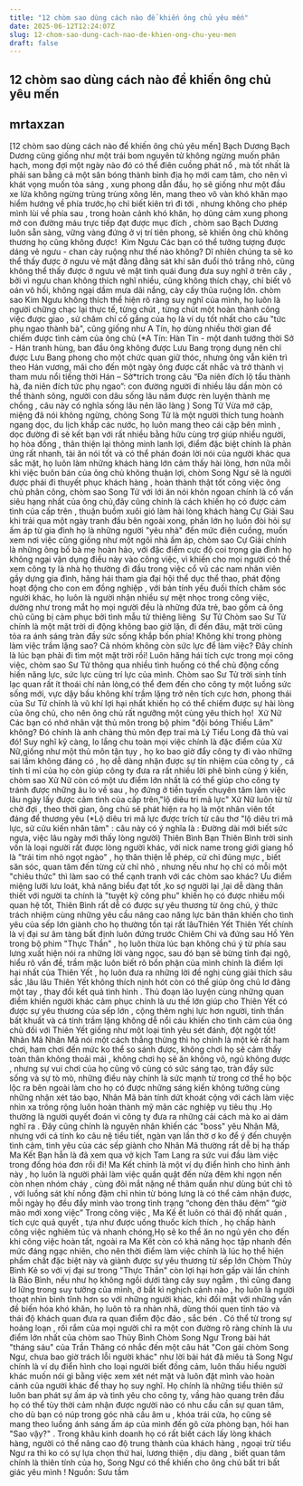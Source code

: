 ```yaml
---
title: "12 chòm sao dùng cách nào để khiến ông chủ yêu mến"
date: 2025-06-12T12:24:07Z
slug: 12-chom-sao-dung-cach-nao-de-khien-ong-chu-yeu-men
draft: false
---
```


## 12 chòm sao dùng cách nào để khiến ông chủ yêu mến

## mrtaxzan

[12 chòm sao dùng cách nào để khiến ông chủ yêu mến]​ 
Bạch Dương​ 
Bạch Dương cũng giống như một trái bom nguyên tử không ngừng muốn phân hạch, mong đợi một ngày nào đó có thể điên cuồng phát nổ , mà tốt nhất là phải san bằng cả một sân bó​ng thành bình địa họ mới cam tâm, cho nên vì khát vọng muốn tỏa sáng , xung phong dẫn đầu, họ sẽ giống như một đầu xe lửa không ngừng trùng trùng xông lên, mang theo vô vàn khó khăn mạo hiểm hướng về phía trước,họ chỉ biết kiên trì đi tới , nhưng không cho phép mình lùi về phía sau , trong hoàn cảnh khó khăn, họ dũng cảm xung phong mở con đường máu trực tiếp đạt được mục đích , chòm sao Bạch Dương luôn sẵn sàng, vững vàng đứng ở vị trí tiên phong, sẽ khiến ông chủ không thương họ cũng không được!​ ​ ​Kim Ngưu​ ​Các bạn có thể tưởng tượng được dáng vẻ ngưu - chan cày ruộng như thế nào không? Dĩ nhiên chúng ta sẽ ko thể thấy được ở ngưu vẻ mặt đằng đằng sát khí săn đuổi thỏ trắng nhỏ, cũng không thể thấy được ở ngưu vẻ mặt tinh quái đung đưa suy nghĩ ở trên cây , bởi vì ngưu chan không thích nghĩ nhiều, cũng không thích chạy, chỉ biết vô oán vô hối, không ngại dầm mưa dãi nắng, cày cấy thủa ruộng lớn. chòm sao Kim Ngưu không thích thể hiện rõ ràng suy nghĩ của mình, họ luôn là người chững chạc lại thực tế, từng chút , từng chút một hoàn thành công việc được giao , sử chăm chỉ cố gắng của họ là ví dụ tốt nhất cho câu "tức phụ ngao thành bà", cũng giống như A Tín, họ dùng nhiều thời gian để chiếm được tình cảm của ông chủ (*A Tín: Hàn Tín - một danh tướng thời Sở - Hán tranh hùng, ban đầu ông không được Lưu Bang trọng dụng nên chỉ được Lưu Bang phong cho một chức quan giữ thóc, nhưng ông vẫn kiên trì theo Hán vương, mãi cho đến một ngày ông được cất nhắc và trở thành vị tham mưu nổi tiếng thời Hán – Sở​*trích trong câu “Đa niên đích lộ tẩu thành hà, đa niên đích tức phụ ngao”: con đường người đi nhiều lâu dần mòn có thể thành sông, người con dâu sống lâu năm được rèn luyện thành mẹ chồng , câu này có nghĩa sống lâu nên lão làng )​ ​Song Tử​ ​Vừa mở cặp, miệng đã nói không ngừng, chòng Song Tử là một người thích tung hoành ngang dọc, du lịch khắp các nước, họ luôn mang theo cái cặp bên mình , dọc đường đi sẽ kết bạn với rất nhiều bằng hữu cùng trợ giúp nhiều người, họ hòa đồng , thân thiện lại thông minh lanh lợi, điểm đặc biệt chính là phản ứng rất nhanh, tài ăn nói tốt và có thể phán đoán lời nói của người khác qua sắc mặt, họ luôn làm những khách hàng lớn cảm thấy hài lòng, hơn nữa mỗi khi việc buôn bán của ông chủ không thuận lợi, chòm Song Ngư sẽ là người được phái đi thuyết phục khách hàng , hoàn thành thật tốt công việc ông chủ phân công, chòm sao Song Tử với lới ăn nói khôn ngoan chính là cố vấn siêu hạng nhất của ông chủ,đây cũng chính là cách khiến họ có được cảm tình của cấp trên , thuận buồm xuôi gió làm hài lòng khách hàng​ ​Cự Giải​ ​Sau khi trải qua một ngày tranh đấu bên ngoài xong, phần lớn họ luôn đòi hỏi sự ấm áp từ gia đình họ là những người "yêu nhà" đến mức điên cuồng, muốn xem nơi việc cũng giống như một ngôi nhà ấm áp, chòm sao Cự Giải chính là những ông bố bà mẹ hoàn hảo, với đặc điểm cực độ coi trọng gia đình họ không ngại vận dụng điều này vào công việc, vì khiến cho mọi người có thể xem công ty là nhà họ thường đi đầu trong việc cổ vũ các nam nhân viên gầy dựng gia đình, hăng hái tham gia đại hội thể dục thể thao, phát động hoạt động cho con em đồng nghiệp , với bản tính yếu đuối thích chăm sóc người khác, họ luôn là người nhận nhiều sự mệt nhọc trong công việc, dường như trong mắt họ mọi người đều là những đứa trẻ, bao gồm cả ông chủ cũng bị cảm phục bởi tình mẫu tử thiêng liêng​ ​ ​Sư Tử​ ​Chòm sao Sư Tử chính là một mặt trời di động không bao giờ lặn, đi đến đâu, mặt trời cũng tỏa ra ánh sáng tràn đầy sức sống khắp bốn phía! Không khí trong phòng làm việc trầm lặng sao? Cả nhóm không còn sức lực để làm việc? Đây chính là lúc bạn phải đi tìm một mặt trời rồi! Luôn hăng hái tích cực trong mọi công việc, chòm sao Sư Tử thông qua nhiều tình huống có thể chủ động cống hiến năng lực, sức lực cùng trí lực của mình. Chòm sao Sư Tử trời sinh tính lạc quan rất ít thoái chí nản lòng,có thể đem đến cho công ty một luồng sức sống mới, vực dậy bầu không khí trầm lặng trở nên tích cực hơn, phong thái của Sư Tử chính là vũ khí lợi hại nhất khiến họ có thể chiếm được sự hài lòng của ông chủ, cho nên ông chủ rất ngưỡng một cùng yêu thích họ!​ ​ ​Xử Nữ​ ​Các bạn có nhớ nhân vật thủ môn trong bộ phim "đội bóng Thiếu Lâm" không? Đó chính là anh chàng thủ môn đẹp trai mà Lý Tiểu Long đã thủ vai đó! Suy nghĩ kỹ càng, lo lắng chu toàn mọi việc chính là đặc điểm của Xử Nữ,giống như một thủ môn tận tụy , họ ko bao giờ đẩy công ty đi vào những sai lầm không đáng có , họ dễ dàng nhận được sự tín nhiệm của công ty , cá tính tỉ mỉ của họ còn giúp công ty đưa ra rất nhiều lời phê bình cùng ý kiến, chòm sao Xử Nữ còn có một ưu điểm lớn nhất là có thể giúp cho công ty tránh được những âu lo về sau , họ đứng ở tiền tuyến chuyên tâm làm việc lâu ngày lấy được cảm tình của cấp trên,"lộ diêu tri mã lực" Xử Nữ luôn từ từ chờ đợi , theo thời gian, ông chủ sẽ phát hiện ra họ là một nhân viên tốt đáng để thương yêu (*Lộ diêu tri mã lực được trích từ câu thơ "lộ diêu tri mã lực, sử cửu kiến nhân tâm" : câu này có ý nghĩa là : Đường dài mới biết sức ngựa, việc lâu ngày mới thấy lòng người)​ ​Thiên Bình​ ​Bạn Thiên Bình trời sinh vốn là loại người rất được lòng người khác, với nick name trong giới giang hồ là "trái tim nhỏ ngọt ngào" , họ thân thiện lễ phép, cử chỉ đúng mực , biết săn sóc, quan tâm đến từng cử chỉ nhỏ , nhưng nếu như họ chỉ có mỗi một "chiêu thức" thì làm sao có thể cạnh tranh với các chòm sao khác? Ưu điểm miệng lưỡi lưu loát, khả năng biểu đạt tốt ,ko sợ người lại ,lại dễ dàng thân thiết với người ta chính là "tuyệt kỹ công phu" khiến họ có được nhiều mối quan hệ tốt, Thiên Bình rất dễ có được sự yêu thương từ ông chủ, ý thức trách nhiệm cùng những yêu cầu nâng cao năng lực bản thân khiến cho tình yêu của sếp lớn giành cho họ thường tồn tại rất lâu​ ​Thiên Yết​ ​Thiên Yết chính là vị đại sư âm tàng bất định luôn đứng trước Chiêm Chi và đứng sau Hồ Yên trong bộ phim "Thực Thần" , họ luôn thừa lúc bạn không chú ý từ phía sau lưng xuất hiện nói ra những lời vàng ngọc, sau đó bạn sẽ bừng tỉnh đại ngộ, hiểu rõ vấn đề, trầm mặc luôn biết rõ bổn phận của mình chính là điểm lợi hại nhất của Thiên Yết , họ luôn đưa ra những lời đề nghị cùng giải thích sâu sắc ,lâu lâu Thiên Yết không thích nịnh hót còn có thể giúp ông chủ lơ đãng một tay , thay đổi kết quả tình hình . Thủ đoạn lão luyện cùng những quan điểm khiến người khác cảm phục chính là ưu thế lớn giúp cho Thiên Yết có được sự yêu thương của sếp lớn , cộng thêm nghị lực hơn người, tinh thần bất khuất và cá tính trầm lặng không dễ nổi cáu khiến cho tình cảm của ông chủ đối với Thiên Yết giống như một loại tình yêu sét đánh, đột ngột tốt!​ ​ ​ ​ ​Nhân Mã​ ​Nhân Mã nói một cách thẳng thừng thì họ chính là một kẻ rất ham chơi, ham chơi đến mức ko thể so sánh được, không chơi họ sẽ cảm thấy toàn thân không thoải mái , không chơi họ sẽ ăn không vô, ngủ không được , nhưng sự vui chơi của họ cũng vô cùng có sức sáng tạo, tràn đầy sức sống và sự tò mò, những điều này chính là sức mạnh từ trong cơ thể họ bộc lộc ra bên ngoài làm cho họ có được những sáng kiến không tưởng cùng những nhận xét táo bạo, Nhân Mã bản tính dứt khoát cộng với cách làm việc nhìn xa trông rộng luôn hoàn thành mỹ mãn các nghiệp vụ tiêu thụ .Họ thường là người quyết đoán vì công ty đưa ra những cải cách mà ko ai dám nghĩ ra . Đây cũng chính là nguyên nhân khiến các "boss" yêu Nhân Mã, nhưng với cá tính ko câu nệ tiểu tiết, ngàn vạn lần thờ ơ ko để ý đến chuyện tình cảm, tình yêu của các sếp giành cho Nhân Mã thường rất dễ bị hạ thấp​ ​Ma Kết​ ​Bạn hẵn là đã xem qua vở kịch Tam Lang ra sức vui đầu làm việc trong đống hóa đơn rồi đi! Ma Kết chính là một ví dụ điển hình cho hình ảnh này , họ luôn là người phải làm việc quần quật đến nửa đêm khi ngọn nến còn nhen nhóm cháy , cùng đôi mắt nặng nề thâm quần như dùng bút chì tô , với luồng sát khí nồng đậm chỉ nhìn từ bóng lưng là có thể cảm nhận được, mỗi ngày họ đều đẩy mình vào trong tình trạng “chong đèn thâu đêm” “giờ mão mới xong việc” Trong công việc , Ma Kế ết luôn có thái độ nhất quán , tích cực quả quyết , tựa như được uống thuốc kích thích , họ chấp hành công việc nghiêm túc và nhanh chóng,Họ sẽ ko thể ăn no ngủ yên cho đến khi công việc hoàn tất, ngoài ra Ma Kết còn có khả năng học tập nhanh đến mức đáng ngạc nhiên, cho nên thời điểm làm việc chính là lúc họ thể hiện phẩm chất đặc biệt này và giành được sự yêu thương từ sếp lớn​ ​Chòm Thủy Bình​ ​Kẻ so với vị đại sư trong "Thực Thần" còn lợi hại hơn gấp vài lần chính là Bảo Bình, nếu như họ không ngồi dưới tàng cây suy ngẫm , thì cũng đang lơ lửng trong suy tưởng của mình, ở bất kì nghịch cảnh nào , họ luôn là người thoạt nhìn bình tĩnh hơn so với những người khác, khi đối mặt với những vấn đề biến hóa khó khăn, họ luôn tỏ ra nhàn nhã, dùng thói quen tỉnh táo và thái độ khách quan đưa ra quan điểm độc đáo , sắc bén . Có thể từ trong sự hoảng loạn , rối rắm của mọi người chỉ ra một con đường rõ ràng chính là ưu điểm lớn nhất của chòm sao Thủy Bình​ ​Chòm Song Ngư​ ​Trong bài hát "tháng sáu" của Trần Thăng có nhắc đến một câu hát "Con gái chòm Song Ngư, chưa bao giờ trách lỗi người khác" như lời bài hát đã miêu tả Song Ngư chính là ví dụ điển hình cho loại người biết đồng cảm, luôn thấu hiểu người khác muốn nói gì bằng việc xem xét nét mặt và luôn đặt mình vào hoàn cảnh của người khác để thay họ suy nghĩ. Họ chính là những tiểu thiên sứ luôn ban phát sự ấm áp và tình yêu cho công ty, vầng hào quang trên đầu họ có thể tùy thời cảm nhận được người nào có nhu cầu cần sự quan tâm, cho dù bạn có núp trong góc nhà cầu âm u , khóa trái cửa, họ cũng sẽ mang theo luồng ánh sáng ấm áp của mình đến gõ cửa phòng bạn, hỏi han "Sao vậy?" . Trong khâu kinh doanh họ có rất biết cách lấy lòng khách hàng, người có thể nâng cao độ trung thành của khách hàng , ngoại trừ tiểu Ngư ra thì ko có sự lựa chọn thứ hai, lương thiện , dịu dàng , biết quan tâm chính là thiên tính của họ, Song Ngư có thể khiến cho ông chủ bất tri bất giác yêu mình !​ ​Nguồn: Sưu tầm​ ​